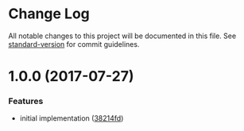 # Change Log

All notable changes to this project will be documented in this file. See [standard-version](https://github.com/conventional-changelog/standard-version) for commit guidelines.

<a name="1.0.0"></a>
# 1.0.0 (2017-07-27)


### Features

* initial implementation ([38214fd](https://github.com/ikatyang/prettier-config-ikatyang/commit/38214fd))
